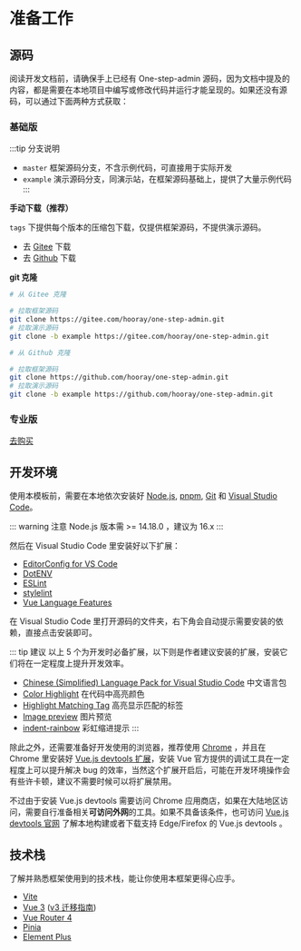 # 准备工作

## 源码

阅读开发文档前，请确保手上已经有 One-step-admin 源码，因为文档中提及的内容，都是需要在本地项目中编写或修改代码并运行才能呈现的。如果还没有源码，可以通过下面两种方式获取：

### 基础版

:::tip 分支说明
- `master` 框架源码分支，不含示例代码，可直接用于实际开发
- `example` 演示源码分支，同演示站，在框架源码基础上，提供了大量示例代码
:::

**手动下载（推荐）**

`tags` 下提供每个版本的压缩包下载，仅提供框架源码，不提供演示源码。

- 去 [Gitee](https://gitee.com/hooray/one-step-admin/tags) 下载
- 去 [Github](https://github.com/hooray/one-step-admin/tags) 下载

**git 克隆**

<!-- TODO 等 vitepress 更新后，使用 code group 代替 -->

```sh
# 从 Gitee 克隆

# 拉取框架源码
git clone https://gitee.com/hooray/one-step-admin.git
# 拉取演示源码
git clone -b example https://gitee.com/hooray/one-step-admin.git
```

```sh
# 从 Github 克隆

# 拉取框架源码
git clone https://github.com/hooray/one-step-admin.git
# 拉取演示源码
git clone -b example https://github.com/hooray/one-step-admin.git
```

### 专业版

[去购买](../buy)

## 开发环境

使用本模板前，需要在本地依次安装好 [Node.js](https://nodejs.org/zh-cn/), [pnpm](https://pnpm.io/zh/), [Git](https://git-scm.com/) 和 [Visual Studio Code](https://code.visualstudio.com/)。

::: warning 注意
Node.js 版本需 >= 14.18.0 ，建议为 16.x
:::

然后在 Visual Studio Code 里安装好以下扩展：

- [EditorConfig for VS Code](https://marketplace.visualstudio.com/items?itemName=EditorConfig.EditorConfig)
- [DotENV](https://marketplace.visualstudio.com/items?itemName=mikestead.dotenv)
- [ESLint](https://marketplace.visualstudio.com/items?itemName=dbaeumer.vscode-eslint)
- [stylelint](https://marketplace.visualstudio.com/items?itemName=stylelint.vscode-stylelint)
- [Vue Language Features](https://marketplace.visualstudio.com/items?itemName=vue.volar)

在 Visual Studio Code 里打开源码的文件夹，右下角会自动提示需要安装的依赖，直接点击安装即可。

<ZoomImg src="/vscode.png" />

::: tip 建议
以上 5 个为开发时必备扩展，以下则是作者建议安装的扩展，安装它们将在一定程度上提升开发效率。

- [Chinese (Simplified) Language Pack for Visual Studio Code](https://marketplace.visualstudio.com/items?itemName=MS-CEINTL.vscode-language-pack-zh-hans) 中文语言包
- [Color Highlight](https://marketplace.visualstudio.com/items?itemName=naumovs.color-highlight) 在代码中高亮颜色
- [Highlight Matching Tag](https://marketplace.visualstudio.com/items?itemName=vincaslt.highlight-matching-tag) 高亮显示匹配的标签
- [Image preview](https://marketplace.visualstudio.com/items?itemName=kisstkondoros.vscode-gutter-preview) 图片预览
- [indent-rainbow](https://marketplace.visualstudio.com/items?itemName=oderwat.indent-rainbow) 彩虹缩进提示
:::

除此之外，还需要准备好开发使用的浏览器，推荐使用 [Chrome](https://www.google.cn/chrome/) ，并且在 Chrome 里安装好 [Vue.js devtools 扩展](https://chrome.google.com/webstore/detail/vuejs-devtools/nhdogjmejiglipccpnnnanhbledajbpd)，安装 Vue 官方提供的调试工具在一定程度上可以提升解决 bug 的效率，当然这个扩展开启后，可能在开发环境操作会有些许卡顿，建议不需要时候可以将扩展禁用。

不过由于安装 Vue.js devtools 需要访问 Chrome 应用商店，如果在大陆地区访问，需要自行准备相关**可访问外网**的工具。如果不具备该条件，也可访问 [Vue.js devtools 官网](https://devtools.vuejs.org/) 了解本地构建或者下载支持 Edge/Firefox 的 Vue.js devtools 。

## 技术栈

了解并熟悉框架使用到的技术栈，能让你使用本框架更得心应手。

- [Vite](https://cn.vitejs.dev/)
- [Vue 3](https://cn.vuejs.org/) ([v3 迁移指南](https://v3-migration.vuejs.org/))
- [Vue Router 4](https://next.router.vuejs.org/zh/)
- [Pinia](https://pinia.vuejs.org/)
- [Element Plus](https://element-plus.org/#/zh-CN)
